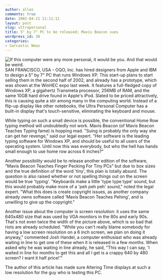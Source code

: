 ```yaml
---
author: allen
comments: true
date: 2002-04-21 11:11:11
layout: post
slug: ultrapersonal
title: 5" by 7" PC to be released; Mavis Beacon sues
wordpress_id: 38
categories:
- Sarcastic News
---
```


     

![If this computer were any more personal, it would be you. And that would be weird.](/resources/old/ultrapersonal.jpg)        SAN FRANCISCO, USA - OQO, Inc. has hired designers from Apple and IBM         to design a 5" by 7" PC that runs Windows XP. This start-up plans to start         selling them in the second half of 2002, and already has a prototype,         which was shown at the WinHEC expo last week. It features a full-fledged         copy of Windows XP, a gigahertz Transmeta processor, 256MB of RAM, and         the same 10GB hard drive found in Apple's iPod. Slated to be priced attractively,         this is causing quite a stir among many in the computing world. Instead         of a flip-up display like other notebooks, the Ultra Personal Computer         has a built-in display that's touch-sensitive, eliminating the keyboard         and mouse.

     

While typing on such a small device is possible,         the conventional Home Row typing method will undoubtedly not work. Mavis         Beacon (of Mavis Beacon Teaches Typing fame) is hopping mad. "Suing is         probably the only way she can get her revenge," said our legal expert.         "Her software is the leading typing software for Windows XP, and should         be useful to all users of the operating system. Until now this was everybody,         but who the hell has hands small enough to use home row across 6 inches?"

Another possibility   would be to release another edition of the software, "Mavis Beacon Teaches Finger   Pecking For Tiny PCs" but due to box sizes and the true definition of the word   'tiny', this plan is totally absurd. The question is also raised whether or   not spelling things out on the screen would be true 'typing'. "Keyboards make   a little 'type type type' sound, but this would probably make more of a 'peh   peh peh' sound," noted the legal expert. "What this does is create copyright   issues, as another company already owns software called 'Mavis Beacon Teaches   Pehing', and is unwilling to give up the copyright."

Another issue about   the computer is screen resolution: it uses the same 640x480 size that was used   by VGA monitors in the 80s and early 90s. That's not even twice the width of   the picture above, which is so bad that riots are already scheduled. "While   you can't really blame somebody for having a low screen resolution on a 6 inch   screen, we plan on doing it anyway," commented Josh Handel, a computer enthusiast   who was already waiting in line to get one of these when it is released in a   few months. When asked why he was waiting in line already, he said, "This way   I can say, 'I waited in line for months to get this and all I get is a crappy   640 by 480 screen? I want it half price!'"

The author of this   article has made sure Altering Time displays at such a low resolution for the   guy who is testing this PC.
